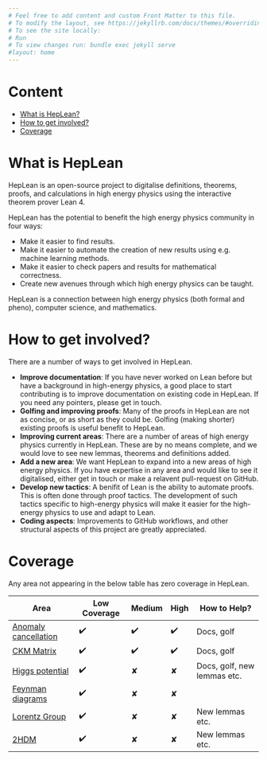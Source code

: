```yaml
---
# Feel free to add content and custom Front Matter to this file.
# To modify the layout, see https://jekyllrb.com/docs/themes/#overriding-theme-defaults
# To see the site locally:
# Run 
# To view changes run: bundle exec jekyll serve
#layout: home
---
```

# Content 

- [What is HepLean?](https://heplean.github.io/HepLean/#what-is-heplean)
- [How to get involved?](https://heplean.github.io/HepLean/#how-to-get-involved)
- [Coverage](https://heplean.github.io/HepLean/#coverage)

# What is HepLean

HepLean is an open-source project to digitalise definitions, theorems, proofs, and calculations in high energy physics using the interactive theorem prover Lean 4.

HepLean has the potential to benefit the high energy physics community in four ways: 
- Make it easier to find results. 
- Make it easier to automate the creation of new results using e.g. machine learning methods. 
- Make it easier to check papers and results for mathematical correctness. 
- Create new avenues through which high energy physics can be taught. 

HepLean is a connection between high energy physics (both formal and pheno), 
computer science, and mathematics.
# How to get involved? 

There are a number of ways to get involved in HepLean. 

- <b>Improve documentation</b>: If you have never worked on Lean before but have a background 
in high-energy physics, a good place to start contributing is to improve documentation 
on existing code in HepLean. If you need any pointers, please get in touch. 
- <b>Golfing and improving proofs</b>: Many of the proofs in HepLean are not as concise, 
or as short as they could be. Golfing (making shorter) existing proofs is useful benefit 
to HepLean. 
- <b>Improving current areas</b>: There are a number of areas of high energy physics currently in HepLean.
 These are by no means complete, and we would love to see new lemmas, theorems and 
definitions added.  
- <b>Add a new area</b>: We want HepLean to expand into a new areas of high energy physics. 
If you have expertise in any area and would like to see it digitalised, either get in touch or 
make a relavent pull-request on GitHub. 
- <b>Develop new tactics</b>: A benifit of Lean is the ability to automate proofs. This 
is often done through proof tactics. The development of such tactics specific to high-energy physics 
will make it easier for the high-energy physics to use and adapt to Lean. 
- <b>Coding aspects</b>: Improvements to GitHub workflows, and other structural aspects of this
project are greatly appreciated. 

# Coverage 

Any area not appearing in the below table has zero coverage in HepLean. 

| Area | Low Coverage | Medium | High | How to Help? |
| --- | --- | --- | --- | --- |
| [Anomaly cancellation](https://heplean.github.io/HepLean/docs/HepLean/AnomalyCancellation/Basic.html)| ✔️ | ✔️ | ✔️ | Docs, golf |
| [CKM Matrix](https://heplean.github.io/HepLean/docs/HepLean/FlavorPhysics/CKMMatrix/Basic.html) | ✔️ | ✔️ | ✔️ | Docs, golf |
| [Higgs potential](https://heplean.github.io/HepLean/docs/HepLean/StandardModel/HiggsBoson/Basic.html) | ✔️ |  ✘ |  ✘ | Docs, golf, new lemmas etc. |
| [Feynman diagrams](https://heplean.github.io/HepLean/docs/HepLean/FeynmanDiagrams/Basic.html) | ✔️ | ✘  | ✘  |  |
| [Lorentz Group](https://heplean.github.io/HepLean/docs/HepLean/SpaceTime/LorentzGroup/Basic.html) | ✔️ | ✘  | ✘  | New lemmas etc.|
| [2HDM](https://heplean.github.io/HepLean/docs/HepLean/SpaceTime/LorentzGroup/Basic.html) | ✔️ | ✘  | ✘  | New lemmas etc. |


